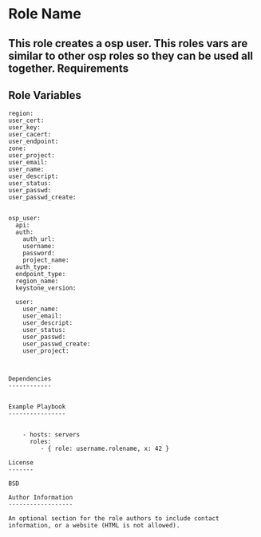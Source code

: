 Role Name
=========

This role creates a osp user. This roles vars are similar to other osp roles so they can be used all together.
Requirements
------------


Role Variables
--------------
```
region:
user_cert:
user_key:
user_cacert:
user_endpoint:
zone:
user_project:
user_email:
user_name:
user_descript:
user_status:
user_passwd:
user_passwd_create:
```
```

osp_user:
  api:
  auth:
    auth_url:
    username:
    password:
    project_name:
  auth_type:
  endpoint_type: 
  region_name:
  keystone_version:

  user:
    user_name:
    user_email:
    user_descript:
    user_status:
    user_passwd:
    user_passwd_create:
    user_project:
  
  

Dependencies
------------


Example Playbook
----------------


    - hosts: servers
      roles:
         - { role: username.rolename, x: 42 }

License
-------

BSD

Author Information
------------------

An optional section for the role authors to include contact information, or a website (HTML is not allowed).
